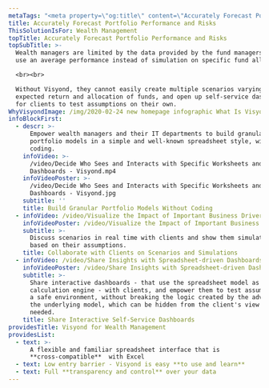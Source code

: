 ```yaml
---
metaTags: "<meta property=\"og:title\" content=\"Accurately Forecast Portfolio Performance and Risks\"> \n<meta property=\"og:type\" content=\"website\"> \n<meta property=\"og:image\" content=\"https://visyond.com/img/Visyond%20Inforgraphics%20%20NEW%20v23%201.5x%20supersample.png\"> \n<meta property=\"og:description\" content=\"Get what no other spreadsheet-based technology can give you.\r Carry out, in minutes, what takes experts hours or days to do.\"> \n<meta property=\"og:url\" content=\"https://visyond.com/solutions/private-equity-venture-capital/\"> \n\n<meta name=\"title\" content=\"Improve the Quality of Your Investment Decisions\">\n<meta name=\"description\" content=\"Improve investment analysis and reporting, Understand KPIs and their response to change, Simplify data gathering from portfolio companies.\"> \n<meta name=\"keywords\" content=\"private equity software, venture capital software, venture fund software, VC software, portfolio management software, investment software\">"
title: Accurately Forecast Portfolio Performance and Risks
ThisSolutionIsFor: Wealth Management
topTitle: Accurately Forecast Portfolio Performance and Risks
topSubTitle: >-
  Wealth managers are limited by the data provided by the fund managers. They
  use an average performance instead of simulation on specific fund allocation.

  <br><br>

  Without Visyond, they cannot easily create multiple scenarios varying the
  expected return and allocation of funds, and open up self-service dashboards
  for clients to test assumptions on their own.
WhyVisyondImage: /img/2020-02-24 new homepage infographic What Is Visyond.png
infoBlockFirst:
  - descr: >-
      Empower wealth managers and their IT departments to build granular
      portfolio models in a simple and well-known spreadsheet style, without any
      coding.
    infoVideo: >-
      /video/Decide Who Sees and Interacts with Specific Worksheets and
      Dashboards - Visyond.mp4
    infoVideoPoster: >-
      /video/Decide Who Sees and Interacts with Specific Worksheets and
      Dashboards - Visyond.jpg
    subtitle: ''
    title: Build Granular Portfolio Models Without Coding
  - infoVideo: /video/Visualize the Impact of Important Business Drivers - Visyond.mp4
    infoVideoPoster: /video/Visualize the Impact of Important Business Drivers - Visyond.jpg
    subtitle: >-
      Discuss scenarios in real time with clients and show them simulations
      based on their assumptions.
    title: Collaborate with Clients on Scenarios and Simulations
  - infoVideo: /video/Share Insights with Spreadsheet-driven Dashboards - Visyond.mp4
    infoVideoPoster: /video/Share Insights with Spreadsheet-driven Dashboards - Visyond.jpg
    subtitle: >-
      Share interactive dashboards - that use the spreadsheet model as
      calculation engine - with clients, and empower them to test assumptions in
      a safe environment, without breaking the logic created by the advisor in
      the underlying model, which can be hidden from the client's view if
      needed.
    title: Share Interactive Self-Service Dashboards
providesTitle: Visyond for Wealth Management
providesList:
  - text: >-
      A flexible and familiar spreadsheet interface that is
      **cross-compatible**  with Excel
  - text: Low entry barrier - Visyond is easy **to use and learn**
  - text: Full **transparency and control** over your data
---
```


